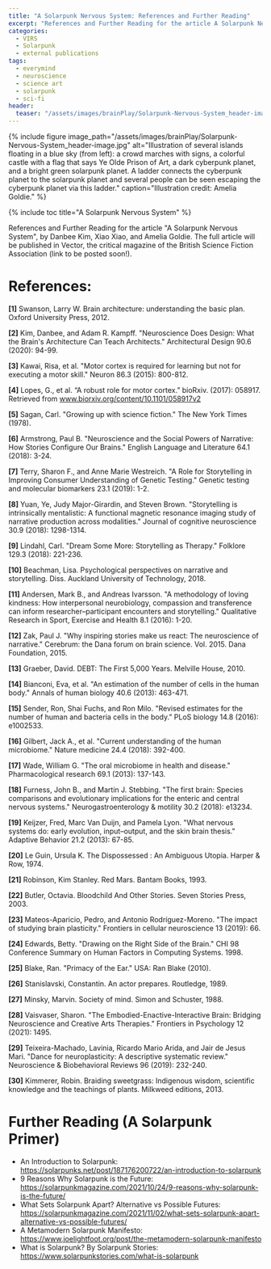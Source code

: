 ```yaml
---
title: "A Solarpunk Nervous System: References and Further Reading"
excerpt: "References and Further Reading for the article A Solarpunk Nervous System, by Danbee Kim, Xiao Xiao, and Amelia Goldie."
categories:
  - VIRS
  - Solarpunk
  - external publications
tags:
  - everymind
  - neuroscience
  - science art
  - solarpunk
  - sci-fi
header: 
  teaser: "/assets/images/brainPlay/Solarpunk-Nervous-System_header-image.jpg"
---
```

{% include figure image_path="/assets/images/brainPlay/Solarpunk-Nervous-System_header-image.jpg" alt="Illustration of several islands floating in a blue sky (from left): a crowd marches with signs, a colorful castle with a flag that says Ye Olde Prison of Art, a dark cyberpunk planet, and a bright green solarpunk planet. A ladder connects the cyberpunk planet to the solarpunk planet and several people can be seen escaping the cyberpunk planet via this ladder." caption="Illustration credit: Amelia Goldie." %}

{% include toc title="A Solarpunk Nervous System" %}

References and Further Reading for the article "A Solarpunk Nervous System", by Danbee Kim, Xiao Xiao, and Amelia Goldie. The full article will be published in Vector, the critical magazine of the British Science Fiction Association (link to be posted soon!).

# References:
**[1]** Swanson, Larry W. Brain architecture: understanding the basic plan. Oxford University Press, 2012.

**[2]** Kim, Danbee, and Adam R. Kampff. "Neuroscience Does Design: What the Brain's Architecture Can Teach Architects." Architectural Design 90.6 (2020): 94-99.

**[3]** Kawai, Risa, et al. "Motor cortex is required for learning but not for executing a motor skill." Neuron 86.3 (2015): 800-812.

**[4]** Lopes, G., et al. “A robust role for motor cortex.” bioRxiv. (2017): 058917. Retrieved from
www.biorxiv.org/content/10.1101/058917v2 

**[5]** Sagan, Carl. "Growing up with science fiction." The New York Times (1978).

**[6]** Armstrong, Paul B. "Neuroscience and the Social Powers of Narrative: How Stories Configure Our Brains." English Language and Literature 64.1 (2018): 3-24.

**[7]** Terry, Sharon F., and Anne Marie Westreich. "A Role for Storytelling in Improving Consumer Understanding of Genetic Testing." Genetic testing and molecular biomarkers 23.1 (2019): 1-2.

**[8]** Yuan, Ye, Judy Major-Girardin, and Steven Brown. "Storytelling is intrinsically mentalistic: A functional magnetic resonance imaging study of narrative production across modalities." Journal of cognitive neuroscience 30.9 (2018): 1298-1314.

**[9]** Lindahl, Carl. "Dream Some More: Storytelling as Therapy." Folklore 129.3 (2018): 221-236.

**[10]** Beachman, Lisa. Psychological perspectives on narrative and storytelling. Diss. Auckland University of Technology, 2018.

**[11]** Andersen, Mark B., and Andreas Ivarsson. "A methodology of loving kindness: How interpersonal neurobiology, compassion and transference can inform researcher–participant encounters and storytelling." Qualitative Research in Sport, Exercise and Health 8.1 (2016): 1-20.

**[12]** Zak, Paul J. "Why inspiring stories make us react: The neuroscience of narrative." Cerebrum: the Dana forum on brain science. Vol. 2015. Dana Foundation, 2015.

**[13]** Graeber, David. DEBT: The First 5,000 Years. Melville House, 2010.

**[14]** Bianconi, Eva, et al. "An estimation of the number of cells in the human body." Annals of human biology 40.6 (2013): 463-471.

**[15]** Sender, Ron, Shai Fuchs, and Ron Milo. "Revised estimates for the number of human and bacteria cells in the body." PLoS biology 14.8 (2016): e1002533.

**[16]** Gilbert, Jack A., et al. "Current understanding of the human microbiome." Nature medicine 24.4 (2018): 392-400.

**[17]** Wade, William G. "The oral microbiome in health and disease." Pharmacological research 69.1 (2013): 137-143.

**[18]** Furness, John B., and Martin J. Stebbing. "The first brain: Species comparisons and evolutionary implications for the enteric and central nervous systems." Neurogastroenterology & motility 30.2 (2018): e13234. 

**[19]** Keijzer, Fred, Marc Van Duijn, and Pamela Lyon. "What nervous systems do: early evolution, input–output, and the skin brain thesis." Adaptive Behavior 21.2 (2013): 67-85.

**[20]** Le Guin, Ursula K. The Dispossessed : An Ambiguous Utopia. Harper & Row, 1974.

**[21]** Robinson, Kim Stanley. Red Mars. Bantam Books, 1993.

**[22]** Butler, Octavia. Bloodchild And Other Stories. Seven Stories Press, 2003.

**[23]** Mateos-Aparicio, Pedro, and Antonio Rodríguez-Moreno. "The impact of studying brain plasticity." Frontiers in cellular neuroscience 13 (2019): 66.

**[24]** Edwards, Betty. "Drawing on the Right Side of the Brain." CHI 98 Conference Summary on Human Factors in Computing Systems. 1998.

**[25]** Blake, Ran. "Primacy of the Ear." USA: Ran Blake (2010).

**[26]** Stanislavski, Constantin. An actor prepares. Routledge, 1989.

**[27]** Minsky, Marvin. Society of mind. Simon and Schuster, 1988.

**[28]** Vaisvaser, Sharon. "The Embodied-Enactive-Interactive Brain: Bridging Neuroscience and Creative Arts Therapies." Frontiers in Psychology 12 (2021): 1495. 

**[29]** Teixeira-Machado, Lavinia, Ricardo Mario Arida, and Jair de Jesus Mari. "Dance for neuroplasticity: A descriptive systematic review." Neuroscience & Biobehavioral Reviews 96 (2019): 232-240.

**[30]** Kimmerer, Robin. Braiding sweetgrass: Indigenous wisdom, scientific knowledge and the teachings of plants. Milkweed editions, 2013.

# Further Reading (A Solarpunk Primer)
- An Introduction to Solarpunk: https://solarpunks.net/post/187176200722/an-introduction-to-solarpunk 
- 9 Reasons Why Solarpunk is the Future: https://solarpunkmagazine.com/2021/10/24/9-reasons-why-solarpunk-is-the-future/ 
- What Sets Solarpunk Apart? Alternative vs Possible Futures: https://solarpunkmagazine.com/2021/11/02/what-sets-solarpunk-apart-alternative-vs-possible-futures/ 
- A Metamodern Solarpunk Manifesto: https://www.joelightfoot.org/post/the-metamodern-solarpunk-manifesto 
- What is Solarpunk? By Solarpunk Stories: https://www.solarpunkstories.com/what-is-solarpunk 

